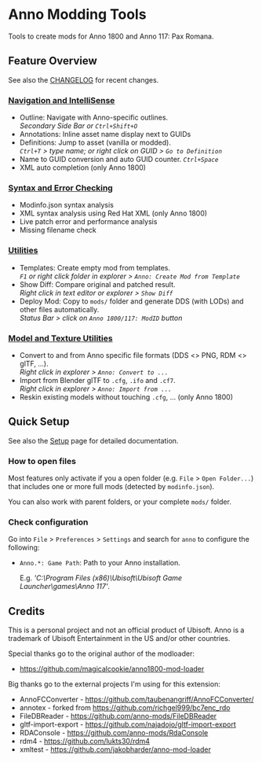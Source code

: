 # Anno Modding Tools

Tools to create mods for Anno 1800 and Anno 117: Pax Romana.

## Feature Overview

See also the [CHANGELOG](./CHANGELOG.md) for recent changes.

### [Navigation and IntelliSense](./doc/intellisense.md)

  - Outline: Navigate with Anno-specific outlines.<br/>
    _Secondary Side Bar or `Ctrl+Shift+O`_
  - Annotations: Inline asset name display next to GUIDs
  - Definitions: Jump to asset (vanilla or modded).<br/>
    _`Ctrl+T` > type name; or right click on GUID > `Go to Definition`_
  - Name to GUID conversion and auto GUID counter. _`Ctrl+Space`_
  - XML auto completion (only Anno 1800)

### [Syntax and Error Checking](./doc/error-checking.md)

  - Modinfo.json syntax analysis
  - XML syntax analysis using Red Hat XML (only Anno 1800)
  - Live patch error and performance analysis
  - Missing filename check

### [Utilities](./doc/utilities.md)

  - Templates: Create empty mod from templates.<br/>
    _`F1` or right click folder in explorer > `Anno: Create Mod from Template`_
  - Show Diff: Compare original and patched result.<br/>
    _Right click in text editor or explorer > `Show Diff`_
  - Deploy Mod: Copy to `mods/` folder and generate DDS (with LODs) and other files automatically.<br/>_Status Bar > click on `Anno 1800/117: ModID` button_

### [Model and Texture Utilities](./doc/model-texture-utils.md)

  - Convert to and from Anno specific file formats (DDS <> PNG, RDM <> glTF, ...).<br/>_Right click in explorer > `Anno: Convert to ...`_
  - Import from Blender glTF to `.cfg`, `.ifo` and `.cf7`.<br/>_Right click in explorer > `Anno: Import from ...`_
  - Reskin existing models without touching `.cfg`, ... (only Anno 1800)


## Quick Setup

See also the [Setup](./doc/setup.md) page for detailed documentation.

### How to open files

Most features only activate if you a open folder (e.g. `File` > `Open Folder...`) that includes one or more full mods (detected by `modinfo.json`).

You can also work with parent folders, or your complete `mods/` folder.

### Check configuration

Go into `File` > `Preferences` > `Settings` and search for `anno` to configure the following:

- `Anno.*: Game Path`: Path to your Anno installation.

  E.g. *'C:\\Program Files (x86)\\Ubisoft\\Ubisoft Game Launcher\\games\\Anno 117'*.

## Credits

This is a personal project and not an official product of Ubisoft.
Anno is a trademark of Ubisoft Entertainment in the US and/or other countries.

Special thanks go to the original author of the modloader:

- https://github.com/magicalcookie/anno1800-mod-loader

Big thanks go to the external projects I'm using for this extension:

- AnnoFCConverter - https://github.com/taubenangriff/AnnoFCConverter/
- annotex - forked from https://github.com/richgel999/bc7enc_rdo
- FileDBReader - https://github.com/anno-mods/FileDBReader
- gltf-import-export - https://github.com/najadojo/gltf-import-export
- RDAConsole - https://github.com/anno-mods/RdaConsole
- rdm4 - https://github.com/lukts30/rdm4
- xmltest - https://github.com/jakobharder/anno-mod-loader
